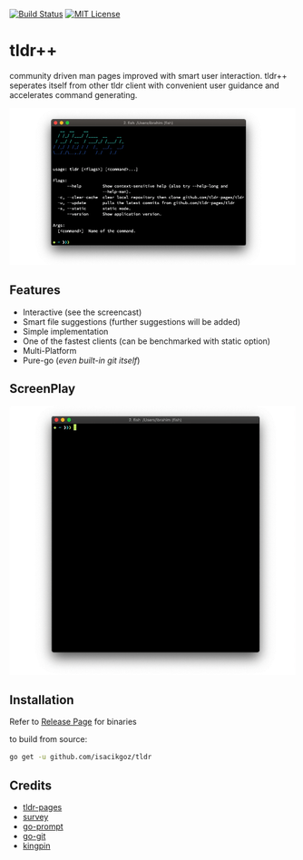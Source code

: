 [![Build Status](https://travis-ci.com/isacikgoz/tldr.svg?branch=master)](https://travis-ci.com/isacikgoz/tldr) [![MIT License](https://img.shields.io/badge/license-MIT-brightgreen.svg)](/LICENSE) 

# tldr++
community driven man pages improved with smart user interaction. tldr++ seperates itself from other tldr client with convenient user guidance and accelerates command generating.

![screenshot](img/screenshot.png)

## Features
- Interactive (see the screencast)
- Smart file suggestions (further suggestions will be added)
- Simple implementation
- One of the fastest clients (can be benchmarked with static option)
- Multi-Platform
- Pure-go (*even built-in git itself*)

## ScreenPlay

![screenplay](img/screenplay.gif)

## Installation

Refer to [Release Page](https://github.com/isacikgoz/tldr/releases) for binaries

to build from source:

```bash
go get -u github.com/isacikgoz/tldr
```

## Credits
- [tldr-pages](https://github.com/tldr-pages/tldr)
- [survey](https://github.com/AlecAivazis/survey)
- [go-prompt](https://github.com/c-bata/go-prompt)
- [go-git](https://github.com/src-d/go-git)
- [kingpin](https://github.com/alecthomas/kingpin)